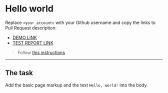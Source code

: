 # Hello world
Replace `<your_account>` with your Github username and copy the links to Pull Request description:
- [DEMO LINK](https://Toros-Zz.github.io/layout_hello-world/)
- [TEST REPORT LINK](https://Toros-Zz.github.io/layout_hello-world/report/html_report/)

> Follow [this instructions](https://github.com/mate-academy/layout_task-guideline#how-to-solve-the-layout-tasks-on-github)
___

## The task
Add the basic page markup and the text `Hello, world!` into the body.
